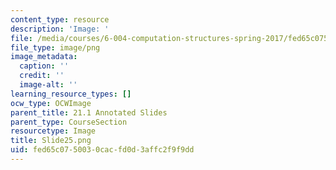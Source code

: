```yaml
---
content_type: resource
description: 'Image: '
file: /media/courses/6-004-computation-structures-spring-2017/fed65c0750030cacfd0d3affc2f9f9dd_Slide25.png
file_type: image/png
image_metadata:
  caption: ''
  credit: ''
  image-alt: ''
learning_resource_types: []
ocw_type: OCWImage
parent_title: 21.1 Annotated Slides
parent_type: CourseSection
resourcetype: Image
title: Slide25.png
uid: fed65c07-5003-0cac-fd0d-3affc2f9f9dd
---
```

